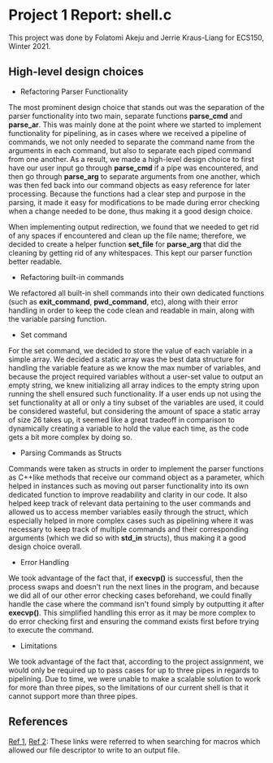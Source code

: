 # Project 1 Report: shell.c

This project was done by Folatomi Akeju and Jerrie Kraus-Liang for ECS150,
Winter 2021.	

## High-level design choices

* Refactoring Parser Functionality

The most prominent design choice that stands out was the separation of the
parser functionality into two main, separate functions **parse_cmd** and
**parse_ar**.  This was mainly done at the point where we started to implement
functionality for pipelining, as in cases where we received a pipeline of
commands, we not only needed to separate the command name from the arguments in
each command, but also to separate each piped command from one another. As a
result, we made a high-level design choice to first have our user input go
through **parse_cmd** if a pipe was encountered, and then go through
**parse_arg** to separate arguments from one another, which was then fed back
into our command objects as easy reference for later processing. Because the
functions had a clear step and purpose in the parsing, it made it easy for
modifications to be made during error checking when a change needed to be done,
thus making it a good design choice.

When implementing output redirection, we found that we needed to get rid of any
spaces if encountered and clean up the file name; therefore, we decided to
create a helper function **set_file** for **parse_arg** that did the cleaning by
getting rid of any whitespaces. This kept our parser function better readable.

* Refactoring built-in commands

We refactored all built-in shell commands into their own dedicated functions
(such as **exit_command**, **pwd_command**, etc), along with their error
handling in order to keep the code clean and readable in main, along with the
variable parsing function.

* Set command

For the set command, we decided to store the value of each variable in a simple
array. We decided a static array was the best data structure for handling the
variable feature as we know the max number of variables, and because the project
required variables without a user-set value to output an empty string, we knew
initializing all array indices to the empty string upon running the shell
ensured such functionality. If a user ends up not using the set functionality at
all or only a tiny subset of the variables are used, it could be considered
wasteful, but considering the amount of space a static array of size 26 takes
up, it seemed like a great tradeoff in comparison to dynamically creating a
variable to hold the value each time, as the code gets a bit more complex by
doing so.

* Parsing Commands as Structs

Commands were taken as structs in order to implement the parser functions as
C++like methods that receive our command object as a parameter, which helped in
instances such as moving out parser functionality into its own dedicated
function to improve readability and clarity in our code. It also helped keep
track of relevant data pertaining to the user commands and allowed us to access
member variables easily through the struct, which especially helped in more
complex cases such as pipelining where it was necessary to keep track of
multiple commands and their corresponding arguments (which we did so with
**std_in** structs), thus making it a good design choice overall. 

* Error Handling

We took advantage of the fact that, if **execvp()** is successful, then the
process swaps and doesn't run the next lines in the program, and because we did
all of our other error checking cases beforehand, we could finally handle the
case where the command isn't found simply by outputting it after **execvp()**.
This simplified handling this error as it may be more complex to do error
checking first and ensuring the command exists first before trying to execute
the command.

* Limitations

We took advantage of the fact that, according to the project assignment, we
would only be required up to pass cases for up to three pipes in regards to
pipelining. Due to time, we were unable to make a scalable solution to work for
more than three pipes, so the limitations of our current shell is that it cannot
support more than three pipes.

## References 

[Ref 1](https://www.gnu.org/software/libc/manual/html_node/Access-Modes.html),
[Ref 2](http://www.cs.loyola.edu/~jglenn/702/S2005/Examples/dup2.html): These
links were referred to when searching for macros which allowed our file
descriptor to write to an output file.
